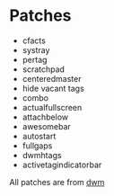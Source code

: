 # Patches
- cfacts
- systray
- pertag
- scratchpad
- centeredmaster
- hide vacant tags
- combo
- actualfullscreen
- attachbelow
- awesomebar
- autostart
- fullgaps
- dwmhtags
- activetagindicatorbar

All patches are from [dwm](dwm.suckless.org/patches/)
